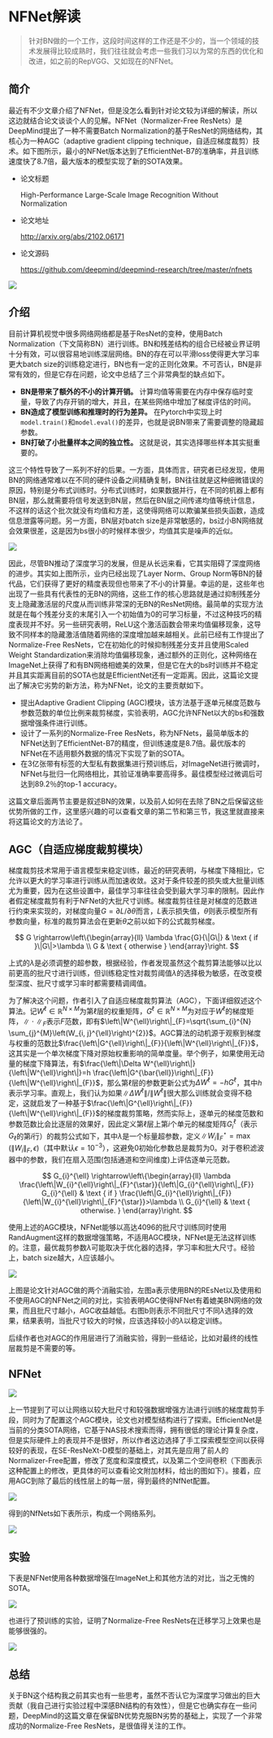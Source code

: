 # NFNet解读

> 针对BN做的一个工作，这段时间这样的工作还是不少的，当一个领域的技术发展得比较成熟时，我们往往就会考虑一些我们习以为常的东西的优化和改进，如之前的RepVGG、又如现在的NFNet。

## 简介

最近有不少文章介绍了NFNet，但是没怎么看到针对论文较为详细的解读，所以这边就结合论文谈谈个人的见解。NFNet（Normalizer-Free ResNets）是DeepMind提出了一种不需要Batch Normalization的基于ResNet的网络结构，其核心为一种AGC（adaptive gradient clipping technique，自适应梯度裁剪）技术。如下图所示，最小的NFNet版本达到了EfficientNet-B7的准确率，并且训练速度快了8.7倍，最大版本的模型实现了新的SOTA效果。

- 论文标题

    High-Performance Large-Scale Image Recognition Without Normalization
- 论文地址

    http://arxiv.org/abs/2102.06171
- 论文源码

    https://github.com/deepmind/deepmind-research/tree/master/nfnets


![](https://i.loli.net/2021/02/19/y2I9cK8GQAlsopH.png)

## 介绍

目前计算机视觉中很多网络网络都是基于ResNet的变种，使用Batch Normalization（下文简称BN）进行训练。BN和残差结构的组合已经被业界证明十分有效，可以很容易地训练深层网络。BN的存在可以平滑loss使得更大学习率更大batch size的训练稳定进行，BN也有一定的正则化效果。不可否认，BN是非常有效的，但是它存在问题，论文中总结了三个非常典型的缺点如下。
- **BN是带来了额外的不小的计算开销。** 计算均值等需要在内存中保存临时变量，导致了内存开销的增大，并且，在某些网络中增加了梯度评估的时间。
- **BN造成了模型训练和推理时的行为差异。** 在Pytorch中实现上时`model.train()`和`model.eval()`的差异，也就是说BN带来了需要调整的隐藏超参数。
- **BN打破了小批量样本之间的独立性。** 这就是说，其实选择哪些样本其实挺重要的。

这三个特性导致了一系列不好的后果。一方面，具体而言，研究者已经发现，使用BN的网络通常难以在不同的硬件设备之间精确复制，BN往往就是这种细微错误的原因，特别是分布式训练时。分布式训练时，如果数据并行，在不同的机器上都有BN层，那么就需要将信号发送到BN层，然后在BN层之间传递均值等统计信息，不这样的话这个批次就没有均值和方差，这使得网络可以欺骗某些损失函数，造成信息泄露等问题。另一方面，BN层对batch size是非常敏感的，bs过小BN网络就会效果很差，这是因为bs很小的时候样本很少，均值其实是噪声的近似。

![](https://i.loli.net/2021/02/19/MntigJhaZXAd9VB.png)

因此，尽管BN推动了深度学习的发展，但是从长远来看，它其实阻碍了深度网络的进步。其实如上图所示，业内已经出现了Layer Norm、Group Norm等BN的替代品，它们获得了更好的精度表现但也带来了不小的计算量。幸运的是，这些年也出现了一些具有代表性的无BN的网络，这些工作的核心思路就是通过抑制残差分支上隐藏激活层的尺度从而训练非常深的无BN的ResNet网络。最简单的实现方法就是在每个残差分支的末尾引入一个初始值为0的可学习标量，不过这种技巧的精度表现并不好。另一些研究表明，ReLU这个激活函数会带来均值偏移现象，这导致不同样本的隐藏激活值随着网络的深度增加越来越相关。此前已经有工作提出了Normalize-Free ResNets，它在初始化的时候抑制残差分支并且使用Scaled Weight Standardization来消除均值偏移现象，通过额外的正则化，这种网络在ImageNet上获得了和有BN网络相媲美的效果，但是它在大的bs时训练并不稳定并且其实距离目前的SOTA也就是EfficientNet还有一定距离。因此，这篇论文提出了解决它劣势的新方法，称为NFNet，论文的主要贡献如下。

- 提出Adaptive Gradient Clipping (AGC)模块，该方法基于逐单元梯度范数与参数范数的单位比例来裁剪梯度，实验表明，AGC允许NFNet以大的bs和强数据增强条件进行训练。
- 设计了一系列的Normalize-Free ResNets，称为NFNets，最简单版本的NFNet达到了EfficientNet-B7的精度，但训练速度是8.7倍。最优版本的NFNet在不适用额外数据的情况下实现了新的SOTA。
- 在3亿张带有标签的大型私有数据集进行预训练后，对ImageNet进行微调时，NFNet与批归一化网络相比，其验证准确率要高得多。最佳模型经过微调后可达到89.2％的top-1 accuracy。

这篇文章后面两节主要是叙述BN的效果，以及前人如何在去除了BN之后保留这些优势所做的工作，这里感兴趣的可以查看文章的第二节和第三节，我这里就直接来将这篇论文的方法论了。

## AGC（自适应梯度裁剪模块）

梯度裁剪技术常用于语言模型来稳定训练，最近的研究表明，与梯度下降相比，它允许以更大的学习率进行训练从而加速收敛。这对于条件较差的损失或大批量训练尤为重要，因为在这些设置中，最佳学习率往往会受到最大学习率的限制。因此作者假定梯度裁剪有利于NFNet的大批尺寸训练。梯度裁剪往往是对梯度的范数进行约束来实现的，对梯度向量$G=\partial L / \partial \theta$而言，$L$表示损失值，$\theta$则表示模型所有参数向量，标准的裁剪算法会在更新$\theta$之前以如下的公式裁剪梯度。

$$
G \rightarrow\left\{\begin{array}{ll}
\lambda \frac{G}{\|G\|} & \text { if }\|G\|>\lambda \\
G & \text { otherwise }
\end{array}\right.
$$

上式的$\lambda$是必须调整的超参数，根据经验，作者发现虽然这个裁剪算法能够以比以前更高的批尺寸进行训练，但训练稳定性对裁剪阈值$\lambda$的选择极为敏感，在改变模型深度、批尺寸或学习率时都需要精调阈值。

为了解决这个问题，作者引入了自适应梯度裁剪算法（AGC），下面详细叙述这个算法。记$W^{\ell} \in \mathbb{R}^{N \times M}$为第$\ell$层的权重矩阵，$G^{\ell} \in \mathbb{R}^{N \times M}$为对应于$W^{\ell}$的梯度矩阵，$\|\cdot\|_{F}$表示$F$范数，即有$\left\|W^{\ell}\right\|_{F}=\sqrt{\sum_{i}^{N} \sum_{j}^{M}\left(W_{i, j}^{\ell}\right)^{2}}$。AGC算法的动机源于观察到梯度与权重的范数比$\frac{\left\|G^{\ell}\right\|_{F}}{\left\|W^{\ell}\right\|_{F}}$，这其实是一个单次梯度下降对原始权重影响的简单度量。举个例子，如果使用无动量的梯度下降算法，有$\frac{\left\|\Delta W^{\ell}\right\|}{\left\|W^{\ell}\right\|}=h \frac{\left\|G^{\bar{\ell}}\right\|_{F}}{\left\|W^{\ell}\right\|_{F}}$，那么第$\ell$层的参数更新公式为$\Delta W^{\ell}=-h G^{\ell}$，其中$h$表示学习率。直观上，我们认为如果$\left\|\Delta W^{\ell}\right\| /\left\|W^{\ell}\right\|$很大那么训练就会变得不稳定，这就启发了一种基于$\frac{\left\|G^{\ell}\right\|_{F}}{\left\|W^{\ell}\right\|_{F}}$的梯度裁剪策略，然而实际上，逐单元的梯度范数和参数范数比会比逐层的效果好，因此定义第$\ell$层上第$i$个单元的梯度矩阵$G_{i}^{\ell}$（表示$G_{\ell}$的第$i$行）的裁剪公式如下，其中$\lambda$是一个标量超参数，定义$\left\|W_{i}\right\|_{F}^{\star}=\max \left(\left\|W_{i}\right\|_{F}, \epsilon\right)$（其中默认$\epsilon=10^{-3}$），这避免0初始化参数总是裁剪为0。对于卷积滤波器中的参数，我们在扇入范围(包括通道和空间维度)上评估逐单元范数。

$$
G_{i}^{\ell} \rightarrow\left\{\begin{array}{ll}
\lambda \frac{\left\|W_{i}^{\ell}\right\|_{F}^{\star}}{\left\|G_{i}^{\ell}\right\|_{F}} G_{i}^{\ell} & \text { if } \frac{\left\|G_{i}^{\ell}\right\|_{F}}{\left\|W_{i}^{\ell}\right\|_{F}^{\star}}>\lambda \\
G_{i}^{\ell} & \text { otherwise. }
\end{array}\right.
$$

使用上述的AGC模块，NFNet能够以高达4096的批尺寸训练同时使用RandAugment这样的数据增强策略，不适用AGC模块，NFNet是无法这样训练的。注意，最优裁剪参数$\lambda$可能取决于优化器的选择，学习率和批大尺寸。经验上，batch size越大，$\lambda$应该越小。

![](https://i.loli.net/2021/02/19/NfEXCLZdBQg2lOt.png)

上图是论文针对AGC做的两个消融实验，左图a表示使用BN的REsNet以及使用和不使用AGC的NFNet之间的对比，实验表明AGC使得NFNet有着媲美BN网络的效果，而且批尺寸越小，AGC收益越低。右图b则表示不同批尺寸不同$\lambda$选择的效果，结果表明，当批尺寸较大的时候，应该选择较小的$\lambda$以稳定训练。

后续作者也对AGC的作用层进行了消融实验，得到一些结论，比如对最终的线性层裁剪是不需要的等。

## NFNet

![](https://i.loli.net/2021/02/19/YJZMVeWQhfpnHok.png)

上一节提到了可以让网络以较大批尺寸和较强数据增强方法进行训练的梯度裁剪手段，同时为了配置这个AGC模块，论文也对模型结构进行了探索。EfficientNet是当前的分类SOTA网络，它基于NAS技术搜索而得，拥有很低的理论计算复杂度，但是实际硬件上的表现并不是很好，所以作者这边选择了手工探索模型空间以获得较好的表现，在SE-ResNeXt-D模型的基础上，对其先是应用了前人的Normalizer-Free配置，修改了宽度和深度模式，以及第二个空间卷积（下图表示这种配置上的修改，更具体的可以查看论文附加材料，给出的图如下）。接着，应用AGC到除了最后的线性层上的每一层，得到最终的NfNet配置。

![](https://i.loli.net/2021/02/19/URQyekCTVOMmtPh.png)

得到的NfNets如下表所示，构成一个网络系列。

![](https://i.loli.net/2021/02/19/FhokB3OlVtxATgK.png)

## 实验

下表是NFNet使用各种数据增强在ImageNet上和其他方法的对比，当之无愧的SOTA。

![](https://i.loli.net/2021/02/19/xBVNslkjWRPrILA.png)

也进行了预训练的实验，证明了Normalize-Free ResNets在迁移学习上效果也是能够很强的。

![](https://i.loli.net/2021/02/19/7zX9Dch8Fkxq1oK.png)


## 总结

关于BN这个结构我之前其实也有一些思考，虽然不否认它为深度学习做出的巨大贡献（我自己进行实验过程中深感BN结构的有效性），但是它也确实存在一些问题，DeepMind的这篇文章在保留BN优势克服BN劣势的基础上，实现了一个非常成功的Normalize-Free ResNets，是很值得关注的工作。